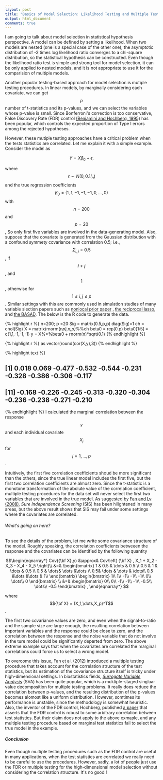 ```yaml
---
layout: post
title: "Basics of Model Selection: Likelihood Testing and Multiple Testing"
output: html_document
comments: true
---
```

  I am going to talk about model selection in statistical hypothesis perspective. A model can be defined by setting a likelihood. When two models are nested (one is a special case of the other one), the asymptotic distribution of -2 times log likelihood ratio converges to a chi-square distribution, so the statistical hypothesis can be constructed. Even though the likelihood ratio test is simple and strong tool for model selection, it can be only applied to nested models, and it is not appropriate to use it for the comparision of multiple models.
  
  Another popular testing-based approach for model selection is mutiple testing procedures. In linear models, by marginally considering each covariate, we can get $$p$$ number of t-statistics and its p-values, and we can select the variables whose p-value is small. Since Bonferroni's correction is too conservative, False Discovery Rate (FDR) control [(Benjamini and Hochberg, 1995)](http://www.math.tau.ac.il/~ybenja/MyPapers/benjamini_hochberg1995.pdf) has been popular, which controls the expected proportion of Type I errors among the rejected hypotheses.
  
   However, these mutiple testing approaches have a critical problem when the tests statistics are correlated. Let me explain it with a simple example. Consider the model as 
   
   $$Y = X\beta_0 + \epsilon,$$   
   
   where $$\epsilon \sim N(0,0.1 I_n)$$ and the true regression coefficients $$\beta_0 = (1,1,-1,-1,-1,0,\dots,0)$$ with $$n=200$$ and $$p=20$$, So only first five variables are involved in the data-generating model. Also, suppose that the covariate is generated from the Gaussian distribution with a confound symmety covariance with correlation 0.5; i.e., $$\Sigma_{i,j}=0.5$$, if $$i\neq j$$, and $$1$$, otherwise for $$1\leq i,j\leq p$$. Similar settings with this are commonly used in simulation studies of many variable slection papers such as  [nonlocal prior paper](http://www.ncbi.nlm.nih.gov/pmc/articles/PMC3867525/) , [the reciprocal lasso](http://www.tandfonline.com/doi/abs/10.1080/01621459.2014.984812), and [the BASAD](https://arxiv.org/pdf/1405.6545.pdf). The below is the R code to generate the data. 

{% highlight r %}
n=200; p =20
Sig = matrix(0.5,p,p)
diag(Sig)=1
ch = chol(Sig)
X = matrix(rnorm(n*p),n,p)%*%ch
beta0 = rep(0,p)
beta0[1:5] = c(1,1,-1,-1,-1)
y = X%*%beta0 + rnorm(n)*sqrt(0.1)
{% endhighlight %}

{% highlight r %}
as.vector(round(cor(X,y),3))
{% endhighlight %}



{% highlight text %}
##  [1]  0.018  0.069 -0.477 -0.532 -0.544 -0.231 -0.328 -0.386 -0.306 -0.117
## [11] -0.168 -0.226 -0.245 -0.313 -0.320 -0.304 -0.236 -0.238 -0.271 -0.210
{% endhighlight %}
  I calculated the marginal correlation between the response $$y$$ and each individual covariate $$X_j$$ for $$j=1,\dots,p$$. 

   Intuitively, the first five correlation coefficients shoud be more significant than the others, since the true linear model includes the first five, but the first two correlation coefficients are almost zero. Since the t-statistic is a monotone transformation of the abolute value of the correlation coefficient, multiple testing procedures for the data set will never select the first two variables that are involved in the true model. As suggested by [Fan and Lv (2008)](http://orfe.princeton.edu/~jqfan/papers/06/SIS.pdf), *Sure Independence Screening* (SIS) has been hilightened in many areas, but the above result shows that SIS may fail under some  settings where the covariates are correlated. 

###### *What's going on here?* 

To see the details of the problem, let me write some covariance structure of the model. Roughly speaking, the correlation coefficients betweeen the response and the covariates can be identified by the following quantity

$$\begin{eqnarray*} 
Cov({\bf X},y) &\approx&  Cov\left( {\bf X} ,  X_1 + X_2 - X_3 - X_4 - X_5 \right)\\
&=&  \begin{bmatrix}
1 & 0.5 & \dots & 0.5 \\
0.5 & 1 & \dots & 0.5 \\
0.5 & \dots& \dots &\dots \\
0.5& \dots  &  \dots & \dots\\
0.5 &\dots &\dots & 1\\
\end{bmatrix}
\begin{bmatrix}
1\\
1\\
-1\\
-1\\
-1\\
0\\
\dots\\
0
\end{bmatrix}
\\
&=&
\begin{bmatrix}
0\\
0\\
-1\\
-1\\
-1\\
-0.5\\
\dots\\
-0.5
\end{bmatrix}
,
\end{eqnarray*}
$$

where $${\bf X} = (X_1,\dots,X_p)^T$$.

   The first two covariance values are zero, and  even when the signal-to-ratio and the sample size are large enough, the resulting correlation between important variables and the response could be close to zero, and the correlation between the response and the noise variable that do not involve in the ture model could be significantly departed from zero. The above extreme example says that when the covariates are correlated the marginal correlations could force us  to select a wrong model.

   To overcome this issue, [Fan et al. (2012)](https://orfe.princeton.edu/~jqfan/papers/12/FDP-JASA.pdf) introduced a multiple testing procedure that takes account for the correlation structure of the test statistics, but its estimation of  the  covariance structure itself is tricky under high-dimensional settings. In biostatistics fields, [*Surrogate Variable Analysis*](http://journals.plos.org/plosgenetics/article?id=10.1371/journal.pgen.0030161) (SVA) has been quite popular, which is a muktiple-staged singluar value decomposition for multiple testing problems. It really does reduce the correlation between p-values, and the resulting distribution of the p-values becomes alomost like a uniform distribution. However, somtimes its performance is unstable, since the methodology is somewhat heuristic. Also, the inventor of the FDR control, Hochberg, published [a paper](https://projecteuclid.org/euclid.aos/1013699998) that asserts that  the FDR control is robust to some arbitrary correlation between test statistics. But their claim does not apply to the above exmaple, and any multiple testing procedure based on marginal test statistics fail to select the true model in the example.
   
##### *Conclusion*
  
  Even though multiple testing procedures such as the FDR control are useful in many applications, when the test statistics are correlated we really need to be careful to use the procedures. However, sadly, a lot of people just use the FDR or multiple testing for the high-dimensional model selection without considering the correlation structure. It's no good ! 
  
 
 
 

